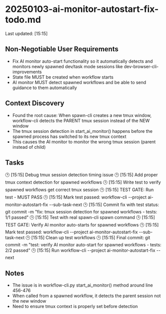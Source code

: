 # 20250103-ai-monitor-autostart-fix-todo.md
Last updated: [15:15]

## Non-Negotiable User Requirements
- Fix AI monitor auto-start functionality so it automatically detects and monitors newly spawned dev/task mode sessions like dev-browser-cli-improvements
- State file MUST be created when workflow starts
- AI monitor MUST detect spawned workflows and be able to send guidance to them automatically

## Context Discovery
- Found the root cause: When spawn-cli creates a new tmux window, workflow-cli detects the PARENT tmux session instead of the NEW window
- The tmux session detection in start_ai_monitor() happens before the spawned process has switched to its new tmux context
- This causes the AI monitor to monitor the wrong tmux session (parent instead of child)

## Tasks
🕒 [15:15] Debug tmux session detection timing issue
🕒 [15:15] Add proper tmux context detection for spawned workflows
🕒 [15:15] Write test to verify spawned workflows get correct tmux session
🕒 [15:15] TEST GATE: Run test - MUST PASS
🕒 [15:15] Mark test passed: workflow-cli --project ai-monitor-autostart-fix --sub-task-next
🕒 [15:15] Commit fix with test status: git commit -m "fix: tmux session detection for spawned workflows - tests: 1/1 passed"
🕒 [15:15] Test with real spawn-cli spawn command
🕒 [15:15] TEST GATE: Verify AI monitor auto-starts for spawned workflows
🕒 [15:15] Mark test passed: workflow-cli --project ai-monitor-autostart-fix --sub-task-next
🕒 [15:15] Clean up test workflows
🕒 [15:15] Final commit: git commit -m "test: verify AI monitor auto-start for spawned workflows - tests: 2/2 passed"
🕒 [15:15] Run workflow-cli --project ai-monitor-autostart-fix --next

## Notes
- The issue is in workflow-cli.py start_ai_monitor() method around line 456-476
- When called from a spawned workflow, it detects the parent session not the new window
- Need to ensure tmux context is properly set before detection